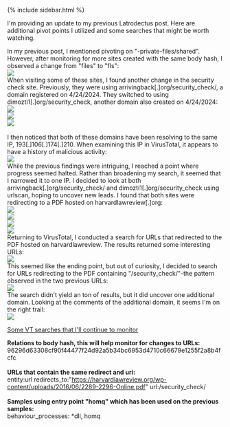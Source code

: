 {% include sidebar.html %}

I'm providing an update to my previous Latrodectus post. Here are additional pivot points I utilized and some searches that might be worth watching.

In my previous post, I mentioned pivoting on "-private-files/shared". However, after monitoring for more sites created with the same body hash, I observed a change from "files" to "fls":
<br>
<a href="Screenshots/LatVT1"> 
<img src="Screenshots/LatVT1.png">
</a>
<br>
When visiting some of these sites, I found another change in the security check site. Previously, they were using arrivingback[.]org/security_check/, a domain registered on 4/24/2024. They switched to using dimozti1[.]org/security_check, another domain also created on 4/24/2024:
<br>
<a href="Screenshots/LatVT2"> 
<img src="Screenshots/LatVT2.png">
</a>
<br>
<a href="Screenshots/LatVT2_1"> 
<img src="Screenshots/LatVT2_1.png">
</a>
<br>
<a href="Screenshots/LatVT2_2"> 
<img src="Screenshots/LatVT2_2.png">
</a>
<br>
<br>
I then noticed that both of these domains have been resolving to the same IP, 193[.]106[.]174[.]210. When examining this IP in VirusTotal, it appears to have a history of malicious activity:
<br>
<a href="Screenshots/LatVT3"> 
<img src="Screenshots/LatVT3.png">
</a>
<br>
While the previous findings were intriguing, I reached a point where progress seemed halted. Rather than broadening my search, it seemed that I narrowed it to one IP. I decided to look at both arrivingback[.]org/security_check/ and dimozti1[.]org/security_check using urlscan, hoping to uncover new leads. I found that both sites were redirecting to a PDF hosted on harvardlawreview[.]org:
<br>
<a href="Screenshots/LatVT4"> 
<img src="Screenshots/LatVT4.png">
</a>
<br>
<a href="Screenshots/LatVT4_1"> 
<img src="Screenshots/LatVT4_1.png">
</a>
<br>
<a href="Screenshots/LatVT4_2"> 
<img src="Screenshots/LatVT4_2.png">
</a>
<br>
<a href="Screenshots/LatVT4_3"> 
<img src="Screenshots/LatVT4_3.png">
</a>
<br>
Returning to VirusTotal, I conducted a search for URLs that redirected to the PDF hosted on harvardlawreview. The results returned some interesting URLs:
<br>
<a href="Screenshots/LatVT5"> 
<img src="Screenshots/LatVT5.png">
</a>
<br>
This seemed like the ending point, but out of curiosity, I decided to search for URLs redirecting to the PDF containing "/security_check/"-the pattern observed in the two previous URLs:
<br>
<a href="Screenshots/LatVT6"> 
<img src="Screenshots/LatVT6.png">
</a>
<br>
The search didn't yield an ton of results, but it did uncover one additional domain. Looking at the comments of the additional domain, it seems I'm on the right trail:
<br>
<a href="Screenshots/LatVT7"> 
<img src="Screenshots/LatVT7.png">
</a>
<br>



<U>Some VT searches that I'll continue to monitor</u>

<b>Relations to body hash, this will help monitor for changes to URLs:</b>
<br>
96296d63308cf90f44477f24d92a5b34bc6953d4710c66679e1255f2a8b4fcfc
<br><br>
<b>URLs that contain the same redirect and uri:</b>
<br>
entity:url redirects_to:"https://harvardlawreview.org/wp-content/uploads/2016/06/2289-2296-Online.pdf" url:/security_check/
<br><br>
<b>Samples using entry point "homq" which has been used on the previous samples:</b>
<br>
behaviour_processes: *dll, homq